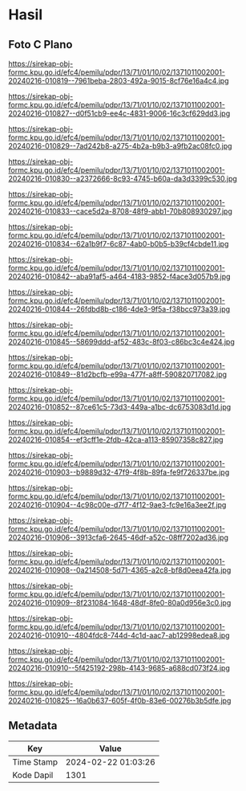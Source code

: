 # Hasil

## Foto C Plano

https://sirekap-obj-formc.kpu.go.id/efc4/pemilu/pdpr/13/71/01/10/02/1371011002001-20240216-010819--7961beba-2803-492a-9015-8cf76e16a4c4.jpg

https://sirekap-obj-formc.kpu.go.id/efc4/pemilu/pdpr/13/71/01/10/02/1371011002001-20240216-010827--d0f51cb9-ee4c-4831-9006-16c3cf629dd3.jpg

https://sirekap-obj-formc.kpu.go.id/efc4/pemilu/pdpr/13/71/01/10/02/1371011002001-20240216-010829--7ad242b8-a275-4b2a-b9b3-a9fb2ac08fc0.jpg

https://sirekap-obj-formc.kpu.go.id/efc4/pemilu/pdpr/13/71/01/10/02/1371011002001-20240216-010830--a2372666-8c93-4745-b60a-da3d3399c530.jpg

https://sirekap-obj-formc.kpu.go.id/efc4/pemilu/pdpr/13/71/01/10/02/1371011002001-20240216-010833--cace5d2a-8708-48f9-abb1-70b808930297.jpg

https://sirekap-obj-formc.kpu.go.id/efc4/pemilu/pdpr/13/71/01/10/02/1371011002001-20240216-010834--62a1b9f7-6c87-4ab0-b0b5-b39cf4cbde11.jpg

https://sirekap-obj-formc.kpu.go.id/efc4/pemilu/pdpr/13/71/01/10/02/1371011002001-20240216-010842--aba91af5-a464-4183-9852-f4ace3d057b9.jpg

https://sirekap-obj-formc.kpu.go.id/efc4/pemilu/pdpr/13/71/01/10/02/1371011002001-20240216-010844--26fdbd8b-c186-4de3-9f5a-f38bcc973a39.jpg

https://sirekap-obj-formc.kpu.go.id/efc4/pemilu/pdpr/13/71/01/10/02/1371011002001-20240216-010845--58699ddd-af52-483c-8f03-c86bc3c4e424.jpg

https://sirekap-obj-formc.kpu.go.id/efc4/pemilu/pdpr/13/71/01/10/02/1371011002001-20240216-010849--81d2bcfb-e99a-477f-a8ff-590820717082.jpg

https://sirekap-obj-formc.kpu.go.id/efc4/pemilu/pdpr/13/71/01/10/02/1371011002001-20240216-010852--87ce61c5-73d3-449a-a1bc-dc6753083d1d.jpg

https://sirekap-obj-formc.kpu.go.id/efc4/pemilu/pdpr/13/71/01/10/02/1371011002001-20240216-010854--ef3cff1e-2fdb-42ca-a113-85907358c827.jpg

https://sirekap-obj-formc.kpu.go.id/efc4/pemilu/pdpr/13/71/01/10/02/1371011002001-20240216-010903--b9889d32-47f9-4f8b-89fa-fe9f726337be.jpg

https://sirekap-obj-formc.kpu.go.id/efc4/pemilu/pdpr/13/71/01/10/02/1371011002001-20240216-010904--4c98c00e-d7f7-4f12-9ae3-fc9e16a3ee2f.jpg

https://sirekap-obj-formc.kpu.go.id/efc4/pemilu/pdpr/13/71/01/10/02/1371011002001-20240216-010906--3913cfa6-2645-46df-a52c-08ff7202ad36.jpg

https://sirekap-obj-formc.kpu.go.id/efc4/pemilu/pdpr/13/71/01/10/02/1371011002001-20240216-010908--0a214508-5d71-4365-a2c8-bf8d0eea42fa.jpg

https://sirekap-obj-formc.kpu.go.id/efc4/pemilu/pdpr/13/71/01/10/02/1371011002001-20240216-010909--8f231084-1648-48df-8fe0-80a0d956e3c0.jpg

https://sirekap-obj-formc.kpu.go.id/efc4/pemilu/pdpr/13/71/01/10/02/1371011002001-20240216-010910--4804fdc8-744d-4c1d-aac7-ab12998edea8.jpg

https://sirekap-obj-formc.kpu.go.id/efc4/pemilu/pdpr/13/71/01/10/02/1371011002001-20240216-010910--5f425192-298b-4143-9685-a688cd073f24.jpg

https://sirekap-obj-formc.kpu.go.id/efc4/pemilu/pdpr/13/71/01/10/02/1371011002001-20240216-010825--16a0b637-605f-4f0b-83e6-00276b3b5dfe.jpg


## Metadata

| Key        | Value               |
| ---------- | ------------------- |
| Time Stamp | 2024-02-22 01:03:26 |
| Kode Dapil | 1301                |




